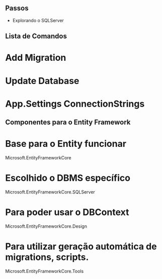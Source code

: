 ## Passos
- Explorando o SQLServer

## Lista de Comandos
# Add Migration
# Update Database
# App.Settings ConnectionStrings



## Componentes para o Entity Framework

# Base para o Entity funcionar
Microsoft.EntityFrameworkCore

# Escolhido o DBMS específico
Microsoft.EntityFrameworkCore.SQLServer

# Para poder usar o DBContext 
Microsoft.EntityFrameworkCore.Design

# Para utilizar geração automática de migrations, scripts. 
Microsoft.EntityFrameworkCore.Tools  